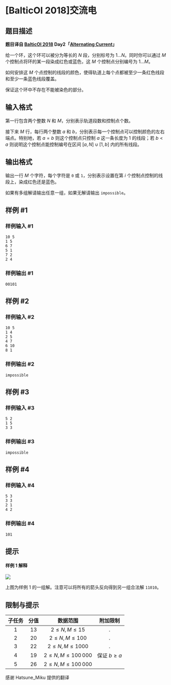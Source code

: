 # [BalticOI 2018]交流电

## 题目描述

**题目译自 [BalticOI 2018](https://boi2018.progolymp.se/tasks/) Day2「[Alternating Current](https://boi18-day2-open.kattis.com/problems/boi18.alternating)」**

给一个环，这个环可以被分为等长的 $N$ 段，分别标号为 $1\ldots N$。同时你可以通过 $M$ 个控制点将环的某一段染成红色或蓝色，这 $M$ 个控制点分别编号为 $1\ldots M$。

如何安排这 $M$ 个点控制的线段的颜色，使得轨道上每个点都被至少一条红色线段和至少一条蓝色线段覆盖。

保证这个环中不存在不能被染色的部分。

## 输入格式

第一行包含两个整数 $N$ 和 $M$，分别表示轨道段数和控制点个数。

接下来 $M$ 行，每行两个整数 $a$ 和 $b$，分别表示每一个控制点可以控制颜色的左右端点。特别地，若 $a=b$ 则这个控制点只控制 $a$ 这一条长度为 $1$ 的线段；若 $b < a$ 则说明这个控制点能控制编号在区间 $[a,\, N]\cup[1,\,b]$ 内的所有线段。

## 输出格式

输出一行 $M$ 个字符，每个字符是 ``0`` 或 ``1``，分别表示设置在第 $i$ 个控制点控制的线段上，染成红色还是蓝色。

如果有多组解请输出任意一组，如果无解请输出 ``impossible``。

## 样例 #1

### 样例输入 #1
```
10 5
1 5
6 7
5 1
7 2
2 4
```

### 样例输出 #1

```
00101
```

## 样例 #2

### 样例输入 #2
```
10 5
1 4
2 5
4 7
6 10
8 1
```

### 样例输出 #2

```
impossible
```

## 样例 #3

### 样例输入 #3
```
5 2
1 5
3 3
```

### 样例输出 #3

```
impossible
```

## 样例 #4

### 样例输入 #4
```
5 3
3 3
2 1
4 2
```

### 样例输出 #4

```
101
```

## 提示

#### 样例 1 解释
![](https://gitee.com/mingqihuang/pics/raw/master/alternatingfig.pdf.svg)

上图为样例 1 的一组解。注意可以将所有的箭头反向得到另一组合法解 ``11010``。

## 限制与提示

|子任务|分值|数据范围|附加限制|
|:----:|:--:|:------:|:------:|
|$1$   |$13$|$2\leqslant N,\,M\leqslant15$|.|
|$2$   |$20$|$2\leqslant N,\,M\leqslant100$|.|
|$3$   |$22$|$2\leqslant N,\,M\leqslant1000$|.|
|$4$   |$19$|$2\leqslant N,\,M\leqslant100\,000$|保证 $b\geqslant a$|
|$5$   |$26$|$2\leqslant N,\,M\leqslant100\,000$|　|


感谢 Hatsune_Miku 提供的翻译
